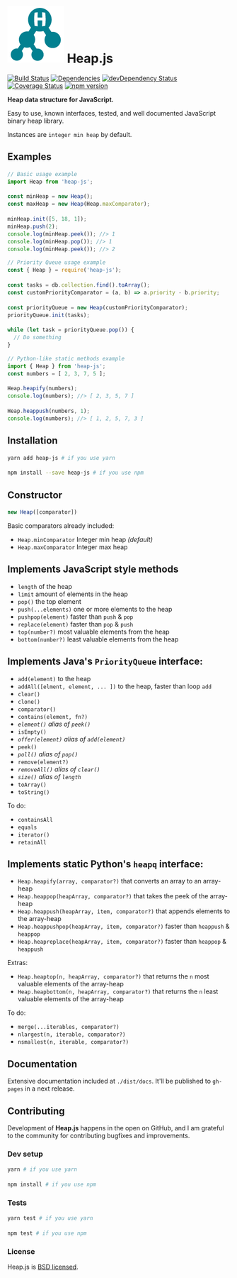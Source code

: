 ![Heap.js](assets/heap-js.png) Heap.js
======================================

[![Build Status](https://travis-ci.org/ignlg/heap-js.svg?branch=master)](https://travis-ci.org/ignlg/heap-js)
[![Dependencies](https://david-dm.org/ignlg/heap-js.png?theme=shields.io)](https://david-dm.org/ignlg/heap-js)
[![devDependency Status](https://david-dm.org/ignlg/heap-js/dev-status.svg)](https://david-dm.org/ignlg/heap-js#info=devDependencies)
[![Coverage Status](https://img.shields.io/coveralls/ignlg/heap-js/master.svg?style=flat)](https://coveralls.io/github/ignlg/heap-js?branch=master)
[![npm version](https://img.shields.io/npm/v/heap-js.svg?style=flat)](https://www.npmjs.com/package/heap-js)

**Heap data structure for JavaScript.**

Easy to use, known interfaces, tested, and well documented JavaScript binary heap library.

Instances are `integer min heap` by default.

Examples
--------------
```js
// Basic usage example
import Heap from 'heap-js';

const minHeap = new Heap();
const maxHeap = new Heap(Heap.maxComparator);

minHeap.init([5, 18, 1]);
minHeap.push(2);
console.log(minHeap.peek()); //> 1
console.log(minHeap.pop()); //> 1
console.log(minHeap.peek()); //> 2
```

```js
// Priority Queue usage example
const { Heap } = require('heap-js');

const tasks = db.collection.find().toArray();
const customPriorityComparator = (a, b) => a.priority - b.priority;

const priorityQueue = new Heap(customPriorityComparator);
priorityQueue.init(tasks);

while (let task = priorityQueue.pop()) {
  // Do something
}
```

```js
// Python-like static methods example
import { Heap } from 'heap-js';
const numbers = [ 2, 3, 7, 5 ];

Heap.heapify(numbers);
console.log(numbers); //> [ 2, 3, 5, 7 ]

Heap.heappush(numbers, 1);
console.log(numbers); //> [ 1, 2, 5, 7, 3 ]
```

Installation
------------
```bash
yarn add heap-js # if you use yarn

npm install --save heap-js # if you use npm
```

Constructor
-----------
```js
new Heap([comparator])
```

Basic comparators already included:
* `Heap.minComparator` Integer min heap _(default)_
* `Heap.maxComparator` Integer max heap

Implements JavaScript style methods
-----------------------------------
* `length` of the heap
* `limit` amount of elements in the heap
* `pop()` the top element
* `push(...elements)` one or more elements to the heap
* `pushpop(element)` faster than `push` & `pop`
* `replace(element)` faster than `pop` & `push`
* `top(number?)` most valuable elements from the heap
* `bottom(number?)` least valuable elements from the heap

Implements Java's `PriorityQueue` interface:
--------------------------------------------
* `add(element)` to the heap
* `addAll([elment, element, ... ])` to the heap, faster than loop `add`
* `clear()`
* `clone()`
* `comparator()`
* `contains(element, fn?)`
* _`element()` alias of `peek()`_
* `isEmpty()`
* _`offer(element)` alias of `add(element)`_
* `peek()`
* _`poll()` alias of `pop()`_
* `remove(element?)`
* _`removeAll()` alias of `clear()`_
* _`size()` alias of `length`_
* `toArray()`
* `toString()`

To do:
* `containsAll`
* `equals`
* `iterator()`
* `retainAll`

Implements static Python's `heapq` interface:
---------------------------------------------
* `Heap.heapify(array, comparator?)` that converts an array to an array-heap
* `Heap.heappop(heapArray, comparator?)` that takes the peek of the array-heap
* `Heap.heappush(heapArray, item, comparator?)` that appends elements to the array-heap
* `Heap.heappushpop(heapArray, item, comparator?)` faster than `heappush` & `heappop`
* `Heap.heapreplace(heapArray, item, comparator?)` faster than `heappop` & `heappush`

Extras:
* `Heap.heaptop(n, heapArray, comparator?)` that returns the `n` most valuable elements of the array-heap
* `Heap.heapbottom(n, heapArray, comparator?)` that returns the `n` least valuable elements of the array-heap

To do:
* `merge(...iterables, comparator?)`
* `nlargest(n, iterable, comparator?)`
* `nsmallest(n, iterable, comparator?)`

Documentation
-------------
Extensive documentation included at `./dist/docs`. It'll be published to `gh-pages` in a next release.

Contributing
------------
Development of **Heap.js** happens in the open on GitHub, and I am grateful to the community for contributing bugfixes and improvements.


### Dev setup

```bash
yarn # if you use yarn

npm install # if you use npm
```

### Tests

```bash
yarn test # if you use yarn

npm test # if you use npm
```

### License

Heap.js is [BSD licensed](LICENSE).